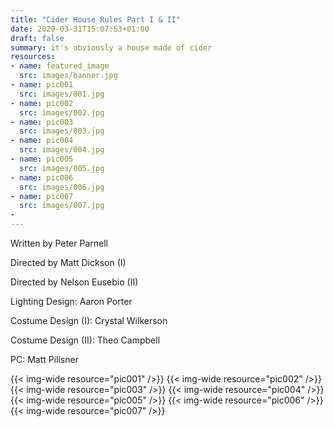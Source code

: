 ```yaml
---
title: "Cider House Rules Part I & II"
date: 2020-03-31T15:07:53+01:00
draft: false
summary: it's obviously a house made of cider
resources:
- name: featured_image
  src: images/banner.jpg
- name: pic001
  src: images/001.jpg
- name: pic002
  src: images/002.jpg
- name: pic003
  src: images/003.jpg
- name: pic004
  src: images/004.jpg
- name: pic005
  src: images/005.jpg
- name: pic006
  src: images/006.jpg
- name: pic007
  src: images/007.jpg
-
---
```

Written by Peter Parnell

Directed by Matt Dickson (I)

Directed by Nelson Eusebio (II)

Lighting Design: Aaron Porter

Costume Design (I): Crystal Wilkerson

Costume Design (II): Theo Campbell

PC: Matt Pillsner

{{< img-wide resource="pic001" />}}
{{< img-wide resource="pic002" />}}
{{< img-wide resource="pic003" />}}
{{< img-wide resource="pic004" />}}
{{< img-wide resource="pic005" />}}
{{< img-wide resource="pic006" />}}
{{< img-wide resource="pic007" />}}
